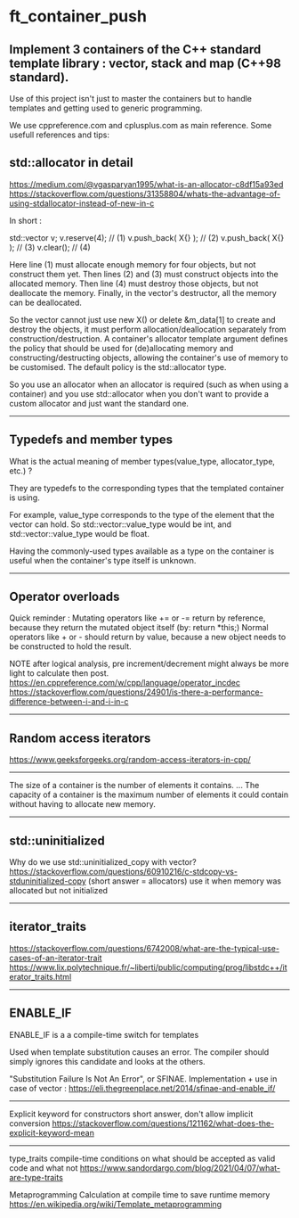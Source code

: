 # ft_container_push

## Implement 3 containers of the C++ standard template library : vector, stack and map (C++98 standard).

Use of this project isn't just to master the containers but to handle templates and getting used to generic programming.

We use cppreference.com and cplusplus.com as main reference. 
Some usefull references and tips:

## std::allocator in detail
https://medium.com/@vgasparyan1995/what-is-an-allocator-c8df15a93ed
https://stackoverflow.com/questions/31358804/whats-the-advantage-of-using-stdallocator-instead-of-new-in-c

In short :

std::vector<X> v;
v.reserve(4);        // (1)
v.push_back( X{} );  // (2)
v.push_back( X{} );  // (3)
v.clear();           // (4)

Here line (1) must allocate enough memory for four objects, but not construct them yet. Then lines (2) and (3) must construct objects into the allocated memory. Then line (4) must destroy those objects, but not deallocate the memory. Finally, in the vector's destructor, all the memory can be deallocated.

So the vector cannot just use new X() or delete &m_data[1] to create and destroy the objects, it must perform allocation/deallocation separately from construction/destruction. A container's allocator template argument defines the policy that should be used for (de)allocating memory and constructing/destructing objects, allowing the container's use of memory to be customised. The default policy is the std::allocator type.

So you use an allocator when an allocator is required (such as when using a container) and you use std::allocator when you don't want to provide a custom allocator and just want the standard one.
_________________________________________________________________________________________________________________________________________________________________________________

## Typedefs and member types

What is the actual meaning of member types(value_type, allocator_type, etc.) ?

They are typedefs to the corresponding types that the templated container is using.

For example, value_type corresponds to the type of the element that the vector can hold. So std::vector<int>::value_type would be int, and std::vector<float>::value_type would be float.

Having the commonly-used types available as a type on the container is useful when the container's type itself is unknown.

___________________________________________________________________________________________________

## Operator overloads

Quick reminder :
Mutating operators like += or -= return by reference, because they return the mutated object itself (by: return *this;)
Normal operators like + or - should return by value, because a new object needs to be constructed to hold the result.

NOTE
after logical analysis, pre increment/decrement might always be more light to calculate then post.
https://en.cppreference.com/w/cpp/language/operator_incdec
https://stackoverflow.com/questions/24901/is-there-a-performance-difference-between-i-and-i-in-c
____________________________________________________________________________________________________

## Random access iterators
https://www.geeksforgeeks.org/random-access-iterators-in-cpp/

_____________________________________________________________________________________________________


The size of a container is the number of elements it contains. ... The capacity of a container is the maximum number of elements it could contain without having to allocate new memory.

_____________________________________________________________________________________________________

## std::uninitialized
  
Why do we use std::uninitialized_copy with vector?
https://stackoverflow.com/questions/60910216/c-stdcopy-vs-stduninitialized-copy
(short answer = allocators) use it when memory was allocated but not initialized

_____________________________________________________________________________________________________

## iterator_traits
https://stackoverflow.com/questions/6742008/what-are-the-typical-use-cases-of-an-iterator-trait
https://www.lix.polytechnique.fr/~liberti/public/computing/prog/libstdc++/iterator_traits.html
  
_____________________________________________________________________________________________________
  
## ENABLE_IF  
  
ENABLE_IF is a a compile-time switch for templates

Used when template substitution causes an error.
The compiler should simply ignores this candidate and looks at the others.

"Substitution Failure Is Not An Error", or SFINAE.
Implementation + use in case of vector : https://eli.thegreenplace.net/2014/sfinae-and-enable_if/

_____________________________________________________________________________________________________

Explicit keyword for constructors
short answer, don't allow implicit conversion
https://stackoverflow.com/questions/121162/what-does-the-explicit-keyword-mean


_____________________________________________________________________________________________________

type_traits
compile-time conditions on what should be accepted as valid code and what not
https://www.sandordargo.com/blog/2021/04/07/what-are-type-traits


Metaprogramming
Calculation at compile time to save runtime memory
https://en.wikipedia.org/wiki/Template_metaprogramming
